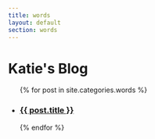 ```yaml
---
title: words
layout: default
section: words
---
```


# Katie's Blog

<ul id="posts">
{% for post in site.categories.words %}
  <li>
    <h3><a href="{{ post.url }}"> {{ post.title }} </a></h3>
  </li>
{% endfor %}
</ol>

